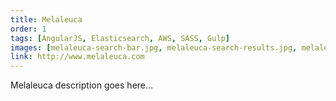 ```yaml
---
title: Melaleuca
order: 1
tags: [AngularJS, Elasticsearch, AWS, SASS, Gulp]
images: [melaleuca-search-bar.jpg, melaleuca-search-results.jpg, melaleuca-category-page.jpg, melaleuca-clean-gleam.jpg]
link: http://www.melaleuca.com
---
```


Melaleuca description goes here...

